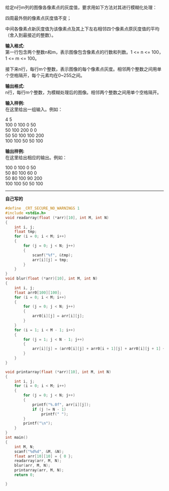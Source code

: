 给定n行m列的图像各像素点的灰度值，要求用如下方法对其进行模糊化处理：

四周最外侧的像素点灰度值不变；

中间各像素点新灰度值为该像素点及其上下左右相邻四个像素点原灰度值的平均（舍入到最接近的整数）。

**输入格式:**  
第一行包含两个整数n和m，表示图像包含像素点的行数和列数。1 <= n <= 100，1 <= m <= 100。

接下来n行，每行m个整数，表示图像的每个像素点灰度。相邻两个整数之间用单个空格隔开，每个元素均在0~255之间。

**输出格式:**  
n行，每行m个整数，为模糊处理后的图像。相邻两个整数之间用单个空格隔开。

**输入样例:**  
在这里给出一组输入。例如：

4 5   
100 0 100 0 50  
50 100 200 0 0  
50 50 100 100 200  
100 100 50 50 100

**输出样例:**  
在这里给出相应的输出。例如：

100 0 100 0 50  
50 80 100 60 0  
50 80 100 90 200  
100 100 50 50 100

---
**自己写的**
```c
#define _CRT_SECURE_NO_WARNINGS 1
#include <stdio.h>
void readarray(float (*arr)[10], int M, int N)
{
    int i, j;
    float tmp;
    for (i = 0; i < M; i++)
    {
        for (j = 0; j < N; j++)
        {
            scanf("%f", &tmp);
            arr[i][j] = tmp;
        }
    }
}
void blur(float (*arr)[10], int M, int N)
{
    int i, j;
    float arr0[100][100];
    for (i = 0; i < M; i++)
    {
        for (j = 0; j < N; j++)
        {
            arr0[i][j] = arr[i][j];
        }
    }
    for (i = 1; i < M - 1; i++)
    {
        for (j = 1; j < N - 1; j++)
        {
            arr[i][j] = (arr0[i][j] + arr0[i + 1][j] + arr0[i][j + 1] + arr0[i - 1][j] + arr0[i][j - 1]) / 5;
        }
    }
}

void printarray(float (*arr)[10], int M, int N)
{
    int i, j;
    for (i = 0; i < M; i++)
    {
        for (j = 0; j < N; j++)
        {
            printf("%.0f", arr[i][j]);
            if (j != N - 1)
                printf(" ");
        }
        printf("\n");
    }
}
int main()
{
    int M, N;
    scanf("%d%d", &M, &N);
    float arr[10][10] = { 0 };
    readarray(arr, M, N);
    blur(arr, M, N);
    printarray(arr, M, N);
    return 0;

}
```